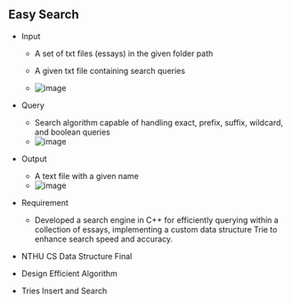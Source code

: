 ## Easy Search
* Input
  * A set of txt files (essays) in the given folder path
  * A given txt file containing search queries
  
  * ![image](https://github.com/lillianone02/NTHU-CS-DataStructure/assets/47809755/d78de40a-bc5f-441a-ad8b-d0348c7054d2)

* Query
  * Search algorithm capable of handling exact, prefix, suffix, wildcard, and boolean queries
  * ![image](https://github.com/lillianone02/NTHU-CS-DataStructure/assets/47809755/44380afd-a450-4b8a-87d3-fc2e93ee16b9)
 
* Output
  * A text file with a given name
  * ![image](https://github.com/lillianone02/NTHU-CS-DataStructure/assets/47809755/eb5693fc-7dee-48c0-93af-d098ec5ba804)


* Requirement
  * Developed a search engine in C++ for efficiently querying within a collection of essays, implementing a custom data structure Trie to enhance search speed and accuracy.






* NTHU CS Data Structure Final
* Design Efficient Algorithm
* Tries Insert and Search

